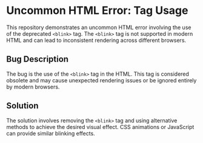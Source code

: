 # Uncommon HTML Error: <blink> Tag Usage

This repository demonstrates an uncommon HTML error involving the use of the deprecated `<blink>` tag. The `<blink>` tag is not supported in modern HTML and can lead to inconsistent rendering across different browsers.

## Bug Description
The bug is the use of the `<blink>` tag in the HTML. This tag is considered obsolete and may cause unexpected rendering issues or be ignored entirely by modern browsers.

## Solution
The solution involves removing the `<blink>` tag and using alternative methods to achieve the desired visual effect.  CSS animations or JavaScript can provide similar blinking effects.